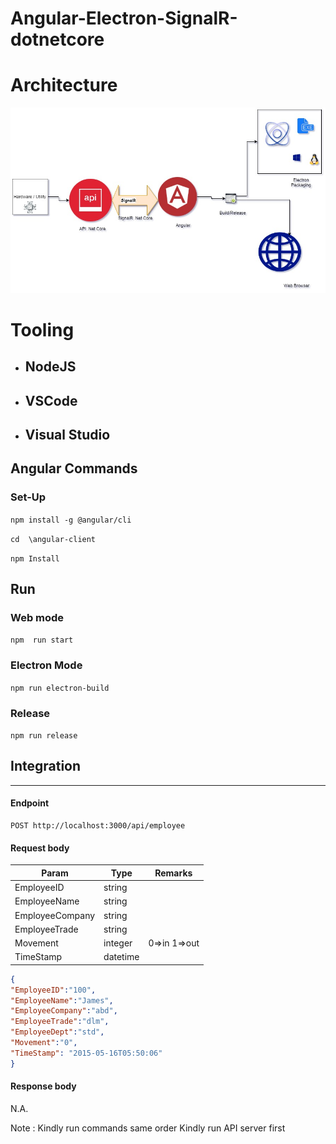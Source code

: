 ﻿# Angular-Electron-SignalR-dotnetcore

# Architecture
![alt text](https://github.com/Phanindra208/Angular-Electron-SignalR-dotnetcore/blob/master/Untitled%20Diagram%20(1).jpg)
# Tooling 
   - ##  NodeJS 
   - ##  VSCode 
   - ## Visual Studio 


## Angular Commands 
### Set-Up

`npm install -g @angular/cli`

`cd  \angular-client`

`npm Install` 
## Run 
### Web mode 
`npm  run start` 

### Electron Mode 
`npm run electron-build` 

### Release 
`npm run release`
## Integration 
---

#### Endpoint
``` http
POST http://localhost:3000/api/employee
```

#### Request body
| Param | Type | Remarks |
| --- | --- | --- |
| EmployeeID | string |  |
| EmployeeName | string | |
| EmployeeCompany | string|  |
| EmployeeTrade | string |   |
| Movement | integer | 0=>in 1=>out  |
| TimeStamp | datetime |   |
```json
{
"EmployeeID":"100",
"EmployeeName":"James",
"EmployeeCompany":"abd",
"EmployeeTrade":"dlm",
"EmployeeDept":"std",
"Movement":"0",
"TimeStamp": "2015-05-16T05:50:06"
}
```
#### Response body
N.A.




Note :
Kindly run commands same order 
Kindly run API server first

